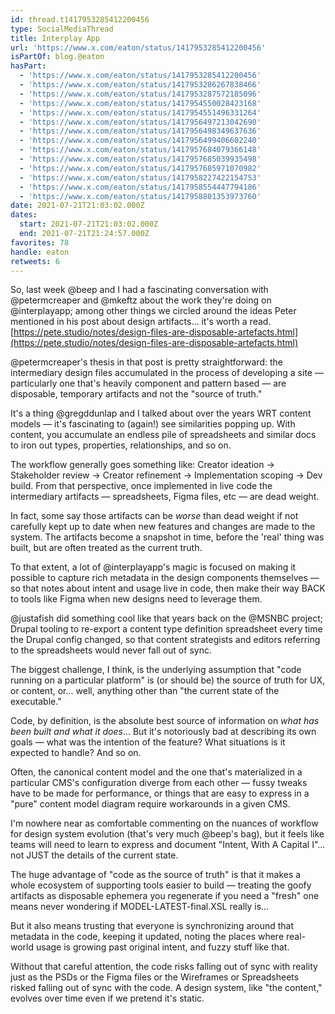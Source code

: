 ```yaml
---
id: thread.t1417953285412200456
type: SocialMediaThread
title: Interplay App
url: 'https://www.x.com/eaton/status/1417953285412200456'
isPartOf: blog.@eaton
hasPart:
  - 'https://www.x.com/eaton/status/1417953285412200456'
  - 'https://www.x.com/eaton/status/1417953286267838466'
  - 'https://www.x.com/eaton/status/1417953287572185096'
  - 'https://www.x.com/eaton/status/1417954550028423168'
  - 'https://www.x.com/eaton/status/1417954551496331264'
  - 'https://www.x.com/eaton/status/1417956497213042690'
  - 'https://www.x.com/eaton/status/1417956498349637636'
  - 'https://www.x.com/eaton/status/1417956499406602240'
  - 'https://www.x.com/eaton/status/1417957684079366148'
  - 'https://www.x.com/eaton/status/1417957685039935498'
  - 'https://www.x.com/eaton/status/1417957685971070982'
  - 'https://www.x.com/eaton/status/1417958227422154753'
  - 'https://www.x.com/eaton/status/1417958554447794186'
  - 'https://www.x.com/eaton/status/1417958801353973760'
date: 2021-07-21T21:03:02.000Z
dates:
  start: 2021-07-21T21:03:02.000Z
  end: 2021-07-21T21:24:57.000Z
favorites: 78
handle: eaton
retweets: 6
---
```

So, last week @beep and I had a fascinating conversation with @petermcreaper and @mkeftz about the work they're doing on @interplayapp; among other things we circled around the ideas Peter mentioned in his post about design artifacts… it's worth a read. [https://pete.studio/notes/design-files-are-disposable-artefacts.html](https://pete.studio/notes/design-files-are-disposable-artefacts.html)

@petermcreaper's thesis in that post is pretty straightforward: the intermediary design files accumulated in the process of developing a site — particularly one that's heavily component and pattern based — are disposable, temporary artifacts and not the "source of truth."

It's a thing @gregddunlap and I talked about over the years WRT content models — it's fascinating to (again!) see similarities popping up. With content, you accumulate an endless pile of spreadsheets and similar docs to iron out types, properties, relationships, and so on.

The workflow generally goes something like: Creator ideation -&gt; Stakeholder review -&gt; Creator refinement -&gt; Implementation scoping -&gt; Dev build. From that perspective, once implemented in live code the intermediary artifacts — spreadsheets, Figma files, etc — are dead weight.

In fact, some say those artifacts can be _worse_ than dead weight if not carefully kept up to date when new features and changes are made to the system. The artifacts become a snapshot in time, before the 'real' thing was built, but are often treated as the current truth.

To that extent, a lot of @interplayapp's magic is focused on making it possible to capture rich metadata in the design components themselves — so that notes about intent and usage live in code, then make their way BACK to tools like Figma when new designs need to leverage them.

@justafish did something cool like that years back on the @MSNBC project; Drupal tooling to re-export a content type definition spreadsheet every time the Drupal config changed, so that content strategists and editors referring to the spreadsheets would never fall out of sync.

The biggest challenge, I think, is the underlying assumption that "code running on a particular platform" is (or should be) the source of truth for UX, or content, or… well, anything other than "the current state of the executable."

Code, by definition, is the absolute best source of information on _what has been built and what it does_… But it's notoriously bad at describing its own goals — what was the intention of the feature? What situations is it expected to handle? And so on.

Often, the canonical content model and the one that's materialized in a particular CMS's configuration diverge from each other — fussy tweaks have to be made for performance, or things that are easy to express in a "pure" content model diagram require workarounds in a given CMS.

I'm nowhere near as comfortable commenting on the nuances of workflow for design system evolution (that's very much @beep's bag), but it feels like teams will need to learn to express and document "Intent, With A Capital I"… not JUST the details of the current state.

The huge advantage of "code as the source of truth" is that it makes a whole ecosystem of supporting tools easier to build — treating the goofy artifacts as disposable ephemera you regenerate if you need a "fresh" one means never wondering if MODEL-LATEST-final.XSL really is…

But it also means trusting that everyone is synchronizing around that metadata in the code, keeping it updated, noting the places where real-world usage is growing past original intent, and fuzzy stuff like that.

Without that careful attention, the code risks falling out of sync with reality just as the PSDs or the Figma files or the Wireframes or Spreadsheets risked falling out of sync with the code. A design system, like "the content," evolves over time even if we pretend it's static.
